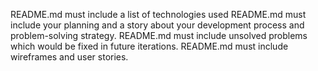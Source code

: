 README.md must include a list of technologies used
README.md must include your planning and a story about your development process and problem-solving strategy.
README.md must include unsolved problems which would be fixed in future iterations.
README.md must include wireframes and user stories.
